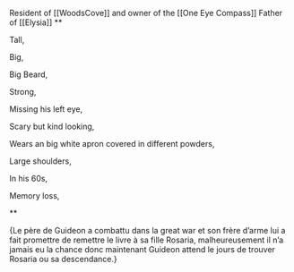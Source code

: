 Resident of [[WoodsCove]] and owner of the [[One Eye Compass]]
Father of [[Elysia]]
**

Tall,

Big,

Big Beard,

Strong,

Missing his left eye, 

Scary but kind looking,

Wears an big white apron covered in different powders,

Large shoulders,

In his 60s,

Memory loss,

**

{Le père de Guideon a combattu dans la great war et son frère d’arme lui a fait promettre de remettre le livre à sa fille Rosaria, malheureusement il n’a jamais eu la chance donc maintenant Guideon attend le jours de trouver Rosaria ou sa descendance.}